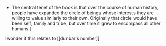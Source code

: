 -	The central tenet of the book is that over the course of human history, people have expanded the circle of beings whose interests they are willing to value similarly to their own. Originally that circle would have been self, family and tribe, but over time it grew to encompass all other humans.[\[](https://en.wikipedia.org/wiki/The_Expanding_Circle#cite_note-Pinker2011-1)

I wonder if this relates to [[dunbar's number]]


